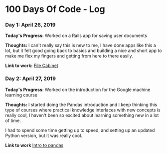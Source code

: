 # 100 Days Of Code - Log

### Day 1: April 26, 2019

**Today's Progress**: Worked on a Rails app for saving user documents

**Thoughts:** I can't really say this is new to me, I have done apps like this a lot, but it felt good going back to basics and building a nice and short app to make me flex my fingers and getting from here to there easily.

**Link to work:** [File Cabinet](https://github.com/wilburhimself/filecabinet)


### Day 2: April 27, 2019

**Today's Progress**: Worked on the introduction for the Google machine learning course

**Thoughts:** I started doing the Pandas introduction and I keep thinking this type of courses where practical knowledge interlaces with new concepts is really cool, I haven't been so excited about learning something new in a lot of time.

I had to spend some time getting up to speed, and setting up an updated Python version, but it was really cool.

**Link to work** [Intro to pandas](https://github.com/wilburhimself/introtopandas)

